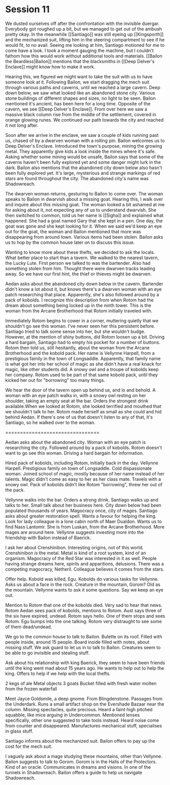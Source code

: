 # Session 11
We dusted ourselves off after the confrontation with the invisible duergar. Everybody got roughed up a bit, but we managed to get out of the ambush pretty okay. In the meanwhile [[Santiago]] was still eyeing up [[Kingsporth]] and the mechanized suit, lifting him in the steering compartment to see if he would fit, to no avail. Seeing me looking at him, Santiago motioned for me to come have a look. I took a moment gauging the machine, but I couldn't fathom how this would work without additional tools and materials. [[Bailon the Beardless|Bailon]] mentions that the blacksmiths in [[Deep Delver's Enclave]] might know how to make it work. 

Hearing this, we figured we might want to take the suit with us to have someone look at it. Following Bailon, we start dragging the mech suit through various paths and caverns, until we reached a large cavern. Deep down below, we saw what looked like an abandoned stone city. Various stone buildings of different shapes and sizes, no light to be seen. Bailon mentioned it's ancient, has been here for a long time. Opposite of the cavern, we see [[Deep Delver's Enclave]]. From over here we saw a massive black column rise from the middle of the settlement, covered in orange glowing runes. We continued our path towards the city and reached it not long after.

Soon after we arrive in the enclave, we saw a couple of kids running past us, chased of by a dwarven woman with a rolling pin. Bailon welcomes us to Deep Delver's Enclave. Introduced the town's purpose, mining the growing metal. They apparently give kids a look inside the mines where it's safe. Asking whether some mining would be unsafe, Bailon says that some of the caverns haven't been fully explored yet and some danger might lurk in the dark. Bailon also mentions that the abandoned city down below also hasn't been fully explored yet. It's large, mysterious and strange markings of red stars are found throughout the city. The abandoned city's name was Shadowreach.

The dwarven woman returns, gesturing to Bailon to come over. The woman speaks to Bailon in dwarvish about a missing goat. Hearing this, I walk over and inquire about this missing goat. The woman looked a bit ashamed at me for asking about it, not expecting any of us to understand dwarvish. She then switched to common, told us her name is [[Sigha]] and explained what happened. She had a goat named Gary that she kept in a pen. One day, the goat was gone and she kept looking for it. When we said we'd keep an eye out for the goat, the woman and Bailon mentioned that more was disappearing from around town. Various items had been stolen. Bailon asks us to hop by the common house later on to discuss this issue.

Wanting to know more about these thefts, we decided to ask the locals. What better place to start than a tavern. We walked to the nearest tavern, the Lucky Lute. First person we talked to was the bartender. Also had something stolen from him. Thought there were dwarven tracks leading away. So we have our first hint, the thief or thieves might be dwarven.

Aedan asks about the abandoned city down below in the cavern. Bartender didn't know a lot about it, but knows there's a dwarven woman with an eye patch researching that place. Apparently, she's also followed around by a pack of kobolds. I recognize this description from when Rotom had the dream about something being locked up in the ninth tower. This is the woman from the Arcane Brotherhood that Rotom initially traveled with. 

Immediately Rotom begins to cower in a corner, muttering quietly that we shouldn't go see this woman. I've never seen her this persistent before. Santiago tried to talk some sense into her, but she wouldn't budge. However, at the mention of shiny buttons, did Rotom loosen up a bit. Driving a hard bargain, Santiago had to empty his pocket for a number of buttons. Rotom then told us, still hesitantly, about the woman from the Arcane Brotherhood and the kobold pack. Her name is Vellynne Harpell, from a prestigious family in the town of Longsaddle. Apparently, that family name is what got her into her school of magic as she didn't have a real knack for magic, like other students did. A snowy owl and a troupe of kobolds keep her company. Rotom used to be part of that same kobold pack, until they kicked her out for "borrowing" too many things.

We hear the door of the tavern open up behind us, and lo and behold. A woman with an eye patch walks in, with a snowy owl resting on her shoulder, taking an empty seat at the bar. Orders the strongest drink available.When we looked at Rotom, she looked terrified and mouthed that we shouldn't talk to her. Rotom made herself as small as she could and hid behind Aedan. If there's one of us that doesn't listen to any of that, it's Santiago, so he walked over to the woman.

================================

Aedan asks about the abandoned city. Woman with an eye patch is researching the city. Followed around by a pack of kobolds. Rotom doesn't want to go see this woman. Driving a hard bargain for information.

Hired pack of kobolds, including Rotom, initially back in the day. Vellynne Harpell. Prestigious family on town of Longsaddle. Cold dispassionate woman. Joined school of magic, mostly because of her name instead of her talents. Magic didn't come as easy to her as her class mate. Travels with a snowy owl. Pack of kobolds didn't like Rotom "borrowing", threw her out of the pack.

Vellynne walks into the bar. Orders a strong drink. Santiago walks up and talks to her. Small talk about her business here. City down below had been populated thousands of years. Magocracy once, city of mages. Santiago asks about greater restoration spell. Wants a favour for helping the king. Look for lady colleague in a lone cabin north of Maer Dualdon. Wants us to find Nass Lantomir. She is from Luskan, from the Arcane Brotherhood. More mages are around here. Vellynne suggests investing more into the friendship with Bailon instead of Baerick.

I ask her about Crenshinibon. Interesting origins, not of this world. Crenshinibon _is_ the metal. Metal is kind of a root system, kind of an organism. Magocracy of the Red Star was interested in it as well. People having strange dreams here, spirits and apparitions, delusions. There was a competing magocracy, Netheril. Colleague believes it comes from the stars.

Offer help. Kobold was killed, Egu. Kobolds do various tasks for Vellynne. Asks us about a face in the rock. Creature in the mountain, Gorom? Old as the mountain. Vellynne wants to ask it some questions. Say we keep an eye out.

Mention to Rotom that one of the kobolds died. Very sad to hear that news. Rotom Aedan sees pack of kobolds, mentions to Rotom. Aust says three of the six have expired, undead. Rotom says hello. One of them stops and sees Rotom. Egu bumps into the one talking. Rotom very distraught to see some of them dead/undead.

We go to the common house to talk to Bailon. Bulette on its roof. Filled with people inside, around 15 people. Board inside filled with notes, about missing stuff. We ask guard to let us in to talk to Bailon. Creatures seem to be able to go invisible and stealing stuff.

Ask about his relationship with king Baerick, they seem to have been friends until the king went mad about 15 years ago. He wants to help out to help the king. Offers to help if we help with the local thefts.

2 kegs of ale
Metal objects
3 goats
Bucket filled with fresh water molten from the frozen waterfall

Meet Jayce Goldsmile, a deep gnome. From Blingdenstone. Passages from the Underdark. Runs a small artifact shop on the Evershade Bazaar near the column. Missing spectacles, quite precious. Heard a faint high pitched squabble, like mice arguing in Undercommon. Mentioned lenses specifically, other one suggested to take tools instead. Heard noise come from counter and disappeared. Manufactures mechanical stuff, specialises in glass stuff.

Santiago informs about the mechanized suit. Bailon offers to pay up the cost for the mech suit.

I vaguely ask about a mage studying these mountains, other than Vellynne. Bailon suggests to talk to Gorom. Gorom is in the Halls of the Protectors. Kind of an oracle. Communicates in dreams and visions. In one of the tunnels in Shadowreach. Bailon offers a guide to help us navigate Shadowreach.